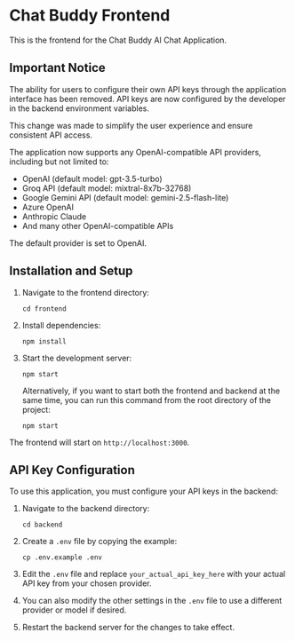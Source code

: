# Chat Buddy Frontend

This is the frontend for the Chat Buddy AI Chat Application.

## Important Notice

The ability for users to configure their own API keys through the application interface has been removed. API keys are now configured by the developer in the backend environment variables.

This change was made to simplify the user experience and ensure consistent API access.

The application now supports any OpenAI-compatible API providers, including but not limited to:
- OpenAI (default model: gpt-3.5-turbo)
- Groq API (default model: mixtral-8x7b-32768)
- Google Gemini API (default model: gemini-2.5-flash-lite)
- Azure OpenAI
- Anthropic Claude
- And many other OpenAI-compatible APIs

The default provider is set to OpenAI.

## Installation and Setup

1. Navigate to the frontend directory:
   ```
   cd frontend
   ```

2. Install dependencies:
   ```
   npm install
   ```

3. Start the development server:
   ```
   npm start
   ```

   Alternatively, if you want to start both the frontend and backend at the same time, you can run this command from the root directory of the project:
   ```
   npm start
   ```

The frontend will start on `http://localhost:3000`.

## API Key Configuration

To use this application, you must configure your API keys in the backend:

1. Navigate to the backend directory:
   ```
   cd backend
   ```

2. Create a `.env` file by copying the example:
   ```
   cp .env.example .env
   ```

3. Edit the `.env` file and replace `your_actual_api_key_here` with your actual API key from your chosen provider.

4. You can also modify the other settings in the `.env` file to use a different provider or model if desired.

5. Restart the backend server for the changes to take effect.